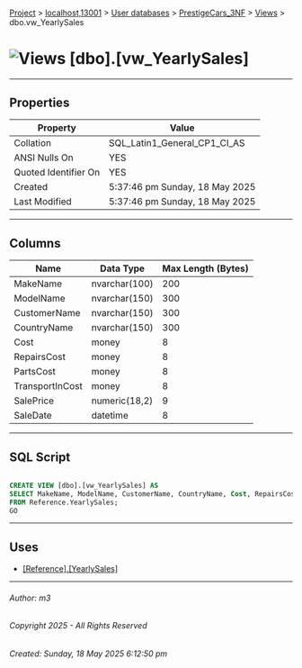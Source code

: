 #### 

[Project](../../../../index.md) > [localhost,13001](../../../index.md) > [User databases](../../index.md) > [PrestigeCars_3NF](../index.md) > [Views](Views.md) > dbo.vw_YearlySales

# ![Views](../../../../Images/View32.png) [dbo].[vw_YearlySales]

---

## <a name="#properties"></a>Properties

| Property | Value |
|---|---|
| Collation | SQL_Latin1_General_CP1_CI_AS |
| ANSI Nulls On | YES |
| Quoted Identifier On | YES |
| Created | 5:37:46 pm Sunday, 18 May 2025 |
| Last Modified | 5:37:46 pm Sunday, 18 May 2025 |


---

## <a name="#columns"></a>Columns

| Name | Data Type | Max Length (Bytes) |
|---|---|---|
| MakeName | nvarchar(100) | 200 |
| ModelName | nvarchar(150) | 300 |
| CustomerName | nvarchar(150) | 300 |
| CountryName | nvarchar(150) | 300 |
| Cost | money | 8 |
| RepairsCost | money | 8 |
| PartsCost | money | 8 |
| TransportInCost | money | 8 |
| SalePrice | numeric(18,2) | 9 |
| SaleDate | datetime | 8 |


---

## <a name="#sqlscript"></a>SQL Script

```sql

CREATE VIEW [dbo].[vw_YearlySales] AS
SELECT MakeName, ModelName, CustomerName, CountryName, Cost, RepairsCost, PartsCost, TransportInCost, SalePrice, SaleDate
FROM Reference.YearlySales;
GO

```


---

## <a name="#uses"></a>Uses

* [[Reference].[YearlySales]](../Tables/Reference_YearlySales.md)


---

###### Author:  m3

###### Copyright 2025 - All Rights Reserved

###### Created: Sunday, 18 May 2025 6:12:50 pm

